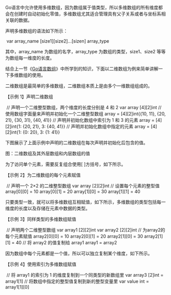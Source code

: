 Go语言中允许使用多维数组，因为数组属于值类型，所以多维数组的所有维度都会在创建时自动初始化零值，多维数组尤其适合管理具有父子关系或者与坐标系相关联的数据。

声明多维数组的语法如下所示：

​                var array_name [size1][size2]...[sizen] array_type              

其中，array_name 为数组的名字，array_type 为数组的类型，size1、size2 等等为数组每一维度的长度。

结合上一节《[Go语言数组](http://c.biancheng.net/view/26.html)》中所学到的知识，下面以二维数组为例来简单讲解一下多维数组的使用。

二维数组是最简单的多维数组，二维数组本质上是由多个一维数组组成的。

【示例 1】声明二维数组

​                // 声明一个二维整型数组，两个维度的长度分别是 4 和 2 var array [4][2]int // 使用数组字面量来声明并初始化一个二维整型数组 array = [4][2]int{{10, 11}, {20, 21}, {30, 31}, {40, 41}} // 声明并初始化数组中索引为 1 和 3 的元素 array = [4][2]int{1: {20, 21}, 3: {40, 41}} // 声明并初始化数组中指定的元素 array = [4][2]int{1: {0: 20}, 3: {1: 41}}              

下图展示了上面示例中声明的二维数组在每次声明并初始化后包含的值。



图：二维数组及其外层数组和内层数组的值

为了访问单个元素，需要反复组合使用[ ]方括号，如下所示。

【示例 2】为二维数组的每个元素赋值

​                // 声明一个 2×2 的二维整型数组 var array [2][2]int // 设置每个元素的整型值 array[0][0] = 10 array[0][1] = 20 array[1][0] = 30 array[1][1] = 40              

只要类型一致，就可以将多维数组互相赋值，如下所示，多维数组的类型包括每一维度的长度以及存储在元素中数据的类型。

【示例 3】同样类型的多维数组赋值

​                // 声明两个二维整型数组 var array1 [2][2]int var array2 [2][2]int // 为array2的每个元素赋值 array2[0][0] = 10 array2[0][1] = 20 array2[1][0] = 30 array2[1][1] = 40 // 将 array2 的值复制给 array1 array1 = array2              

因为数组中每个元素都是一个值，所以可以独立复制某个维度，如下所示。

【示例 4】使用索引为多维数组赋值

​                // 将 array1 的索引为 1 的维度复制到一个同类型的新数组里 var array3 [2]int = array1[1] // 将数组中指定的整型值复制到新的整型变量里 var value int = array1[1][0]              